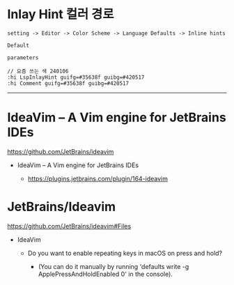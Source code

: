 # Inlay Hint 컬러 경로


```
setting -> Editor -> Color Scheme -> Language Defaults -> Inline hints

Default

parameters

// 요즘 쓰는 색 240106
:hi LspInlayHint guifg=#35638f guibg=#420517
:hi Comment guifg=#35638f guibg=#420517
```

<hr />

# IdeaVim – A Vim engine for JetBrains IDEs

https://github.com/JetBrains/ideavim

- IdeaVim – A Vim engine for JetBrains IDEs

  - https://plugins.jetbrains.com/plugin/164-ideavim


# JetBrains/Ideavim

https://github.com/JetBrains/ideavim#Files

- IdeaVim
  - Do you want to enable repeating keys in macOS on press and hold?

    - (You can do it manually by running 'defaults write -g ApplePressAndHoldEnabled 0' in the console).
